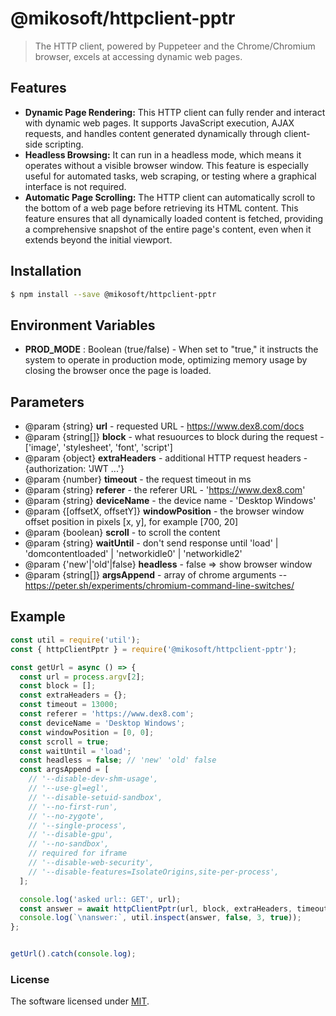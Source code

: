 # @mikosoft/httpclient-pptr
> The HTTP client, powered by Puppeteer and the Chrome/Chromium browser, excels at accessing dynamic web pages.



## Features
- **Dynamic Page Rendering:** This HTTP client can fully render and interact with dynamic web pages. It supports JavaScript execution, AJAX requests, and handles content generated dynamically through client-side scripting.
- **Headless Browsing:** It can run in a headless mode, which means it operates without a visible browser window. This feature is especially useful for automated tasks, web scraping, or testing where a graphical interface is not required.
- **Automatic Page Scrolling:** The HTTP client can automatically scroll to the bottom of a web page before retrieving its HTML content. This feature ensures that all dynamically loaded content is fetched, providing a comprehensive snapshot of the entire page's content, even when it extends beyond the initial viewport.



## Installation
```bash
$ npm install --save @mikosoft/httpclient-pptr
```


## Environment Variables
- **PROD_MODE** : Boolean (true/false) - When set to "true," it instructs the system to operate in production mode, optimizing memory usage by closing the browser once the page is loaded.

## Parameters
 * @param {string} **url** - requested URL - https://www.dex8.com/docs
 * @param {string[]} **block** - what resuources to block during the request - ['image', 'stylesheet', 'font', 'script']
 * @param {object} **extraHeaders** - additional HTTP request headers - {authorization: 'JWT ...'}
 * @param {number} **timeout** - the request timeout in ms
 * @param {string} **referer** - the referer URL - 'https://www.dex8.com'
 * @param {string} **deviceName** - the device name - 'Desktop Windows'
 * @param {[offsetX, offsetY]} **windowPosition** - the browser window offset position in pixels [x, y], for example [700, 20]
 * @param {boolean} **scroll** - to scroll the content
 * @param {string} **waitUntil** - don't send response until 'load' | 'domcontentloaded' | 'networkidle0' | 'networkidle2'
 * @param {'new'|'old'|false} **headless** - false => show browser window
 * @param {string[]} **argsAppend** - array of chrome arguments -- https://peter.sh/experiments/chromium-command-line-switches/

## Example
```js
const util = require('util');
const { httpClientPptr } = require('@mikosoft/httpclient-pptr');

const getUrl = async () => {
  const url = process.argv[2];
  const block = [];
  const extraHeaders = {};
  const timeout = 13000;
  const referer = 'https://www.dex8.com';
  const deviceName = 'Desktop Windows';
  const windowPosition = [0, 0];
  const scroll = true;
  const waitUntil = 'load';
  const headless = false; // 'new' 'old' false
  const argsAppend = [
    // '--disable-dev-shm-usage',
    // '--use-gl=egl',
    // '--disable-setuid-sandbox',
    // '--no-first-run',
    // '--no-zygote',
    // '--single-process',
    // '--disable-gpu',
    // '--no-sandbox',
    // required for iframe
    // '--disable-web-security',
    // '--disable-features=IsolateOrigins,site-per-process',
  ];

  console.log('asked url:: GET', url);
  const answer = await httpClientPptr(url, block, extraHeaders, timeout, referer, deviceName, windowPosition, scroll, waitUntil, headless, argsAppend);
  console.log(`\nanswer:`, util.inspect(answer, false, 3, true));
};


getUrl().catch(console.log);
```




### License
The software licensed under [MIT](LICENSE).
